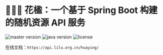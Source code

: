 # 🧚🏼‍♀️ 花楹：一个基于 Spring Boot 构建的随机资源 API 服务

![master version](https://img.shields.io/circleci/project/github/badges/shields/master?color=%231ab1ad&label=master)
![java version](https://img.shields.io/badge/JDK-8.0+-0e83c)
![license](https://img.shields.io/github/license/HonestMasker/sunchaser-huaying?color=FF5531)

在线文档：`https://api.lilu.org.cn/huaying/`
